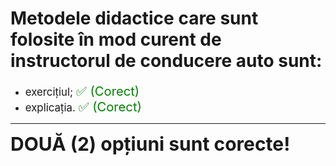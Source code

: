 # Metodele didactice care sunt folosite în mod curent de instructorul de conducere auto sunt:

- <span style="font-size: larger;">exercițiul; <span style="color: green; font-size: larger;">✅ (Corect)</span></span>
- <span style="font-size: larger;">explicația. <span style="color: green; font-size: larger;">✅ (Corect)</span></span>

---

<span style="font-size: 30px; font-weight: bold;">**DOUĂ (2) opțiuni sunt corecte!**</span>